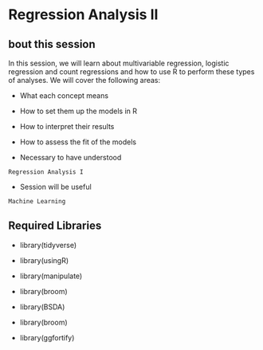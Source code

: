 # Regression Analysis II

## bout this session
In this session, we will learn about multivariable regression, logistic regression and count regressions and how to use R to perform these types of analyses. We will cover the following areas:

- What each concept means

- How to set them up the models in R

- How to interpret their results

- How to assess the fit of the models

- Necessary to have understood

`Regression Analysis I`

- Session will be useful

`Machine Learning`

## Required Libraries

- library(tidyverse)

- library(usingR)

- library(manipulate)

- library(broom)

- library(BSDA)

- library(broom)

- library(ggfortify)

